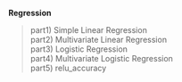 **Regression**
> part1) Simple Linear Regression <br />
> part2) Multivariate Linear Regression <br />
> part3) Logistic Regression <br />
> part4) Multivariate Logistic Regression <br />
> part5) relu_accuracy 
